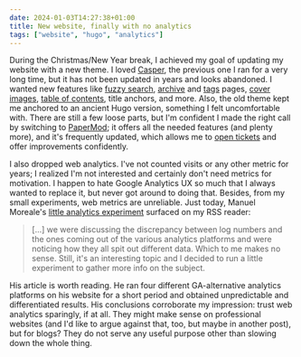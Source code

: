 ```yaml
---
date: 2024-01-03T14:27:38+01:00
title: New website, finally with no analytics
tags: ["website", "hugo", "analytics"]
---
```

During the Christmas/New Year break, I achieved my goal of updating my website
with a new theme. I loved
[Casper](https://github.com/vjeantet/hugo-theme-casper), the previous one I ran
for a very long time, but it has not been updated in years and looks abandoned.
I wanted new features like [fuzzy search](/search/), [archive](/archives/) and
[tags](/tags/) pages, [cover images](/the-wilderness-of-poggio-montironi/),
[table of contents](/books-i-have-read/), title anchors, and more. Also, the
old theme kept me anchored to an ancient Hugo version, something I felt
uncomfortable with. There are still a few loose parts, but I'm confident I made
the right call by switching to [PaperMod](https://github.com/adityatelange/hugo-PaperMod); it offers all the
needed features (and plenty more), and it's frequently updated, which allows me
to [open tickets](https://github.com/adityatelange/hugo-PaperMod/issues/1367)
and offer improvements confidently.

I also dropped web analytics. I've not counted visits or any other metric for
years; I realized I'm not interested and certainly don't need metrics for
motivation. I happen to hate Google Analytics UX so much that I always wanted to
replace it, but never got around to doing that. Besides, from my small
experiments, web metrics are unreliable. Just today, Manuel Moreale's [little
analytics experiment](https://manuelmoreale.com/answers-to-my-analytics-inquiry)
surfaced on my RSS reader:

>[...] we were discussing the discrepancy between log numbers and the ones
coming out of the various analytics platforms and were noticing how they all
spit out different data. Which to me makes no sense. Still, it's an interesting
topic and I decided to run a little experiment to gather more info on the
subject.

His article is worth reading. He ran four different GA-alternative analytics
platforms on his website for a short period and obtained unpredictable and
differentiated results. His conclusions corroborate my impression: trust web
analytics sparingly, if at all.  They might make sense on professional websites
(and I'd like to argue against that, too, but maybe in another post), but for
blogs? They do not serve any useful purpose other than slowing down the whole
thing.

